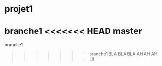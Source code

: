 # projet1
branche1
<<<<<<< HEAD
master
=======
branche1
>>>>>>> branche1
BLA BLA BLA AH AH AH !!!!



